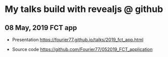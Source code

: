 # My talks build with revealjs @ github

## 08 May, 2019 FCT app

- Presentation
https://fourier77.github.io/talks/2019_fct_app.html

- Source code
https://github.com/Fourier77/052019_FCT_application
